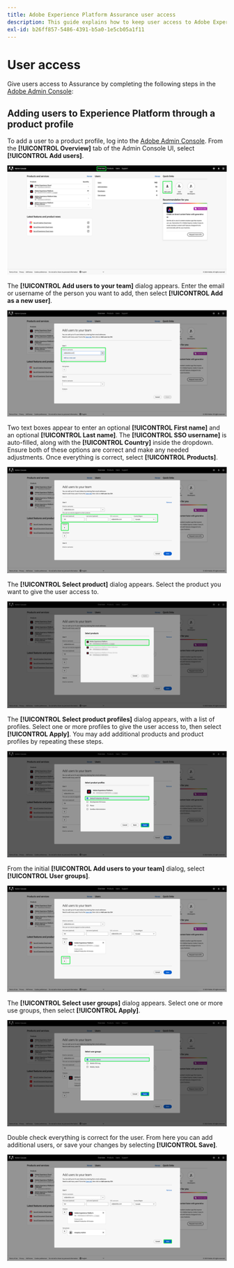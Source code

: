 ```yaml
---
title: Adobe Experience Platform Assurance user access
description: This guide explains how to keep user access to Adobe Experience Platform Assurance by managing it through the Admin Console.
exl-id: b26ff857-5486-4391-b5a0-1e5cb05a1f11
---
```

# User access

Give users access to Assurance by completing the following steps in the [Adobe Admin Console](https://adminconsole.adobe.com/): 

## Adding users to Experience Platform through a product profile

To add a user to a product profile, log into the [Adobe Admin Console](https://adminconsole.adobe.com/). From the **[!UICONTROL Overview]** tab of the Admin Console UI, select **[!UICONTROL Add users]**.

![The admin console page with Add users highlighted.](./images/user-access/admin-console.png)

The **[!UICONTROL Add users to your team]** dialog appears. Enter the email or username of the person you want to add, then select **[!UICONTROL Add as a new user]**.

![The email or username textbox is highlighted in the Add users dialog.](./images/user-access/add-users.png)

Two text boxes appear to enter an optional **[!UICONTROL First name]** and an optional **[!UICONTROL Last name]**. The **[!UICONTROL SSO username]** is auto-filled, along with the **[!UICONTROL Country]** inside the dropdown. Ensure both of these options are correct and make any needed adjustments. Once everything is correct, select **[!UICONTROL Products]**.

![The three name and country fields are highlighted in the Add users dialog.](./images/user-access/name-and-products.png)

The **[!UICONTROL Select product]** dialog appears. Select the product you want to give the user access to.

![Select products dialog with a list of three products and the Adobe Experience Platform option highlighted.](./images/user-access/select-products.png)

The **[!UICONTROL Select product profiles]** dialog appears, with a list of profiles. Select one or more profiles to give the user access to, then select **[!UICONTROL Apply]**. You may add additional products and product profiles by repeating these steps.

![Select product profiles dialog with an option option selected.](./images/user-access/select-product-profiles.png)

From the initial **[!UICONTROL Add users to your team]** dialog, select **[!UICONTROL User groups]**. 

![Add users to your team dialog with User groups selected.](./images/user-access/user-groups.png)

The **[!UICONTROL Select user groups]** dialog appears. Select one or more use groups, then select **[!UICONTROL Apply]**. 

![Select user group dialog with the AEP Devs option selected.](./images/user-access/select-user-groups.png)

Double check everything is correct for the user. From here you can add additional users, or save your changes by selecting **[!UICONTROL Save]**.

![Add users to your team dialog with all the information filled in and Save selected.](./images/user-access/save-selections.png)
